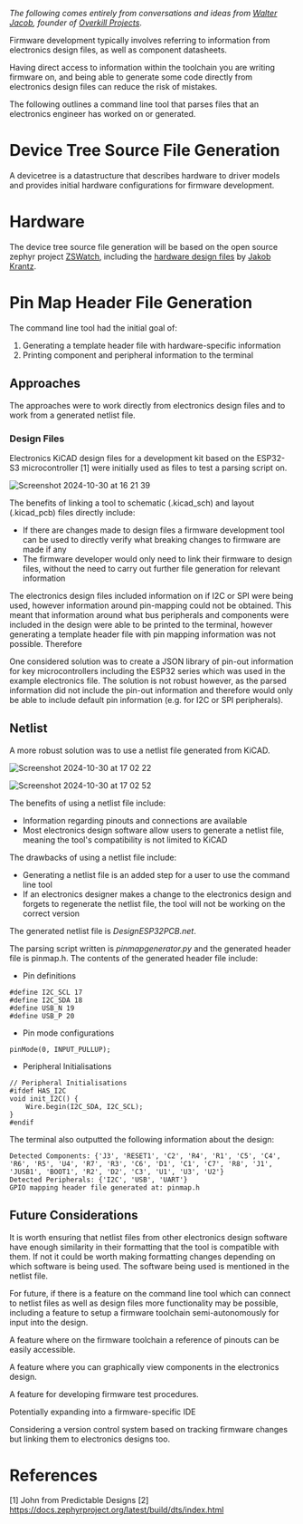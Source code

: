 *The following comes entirely from conversations and ideas from [Walter Jacob](https://github.com/jacobw56), founder of [Overkill Projects](https://overkillprojects.com/)*.

Firmware development typically involves referring to information from electronics design files, as well as component datasheets.

Having direct access to information within the toolchain you are writing firmware on, and being able to generate some code directly from electronics design files can reduce the risk of mistakes.

The following outlines a command line tool that parses files that an electronics engineer has worked on or generated.

# Device Tree Source File Generation

A devicetree is a datastructure that describes hardware to driver models and provides initial hardware configurations for firmware development.

# Hardware

The device tree source file generation will be based on the open source zephyr project [ZSWatch](https://github.com/jakkra/ZSWatch), including the [hardware design files](https://github.com/jakkra/ZSWatch-HW/tree/f00c755fa8d6e1f00ff1e177645d56457bea2659) by [Jakob Krantz](https://github.com/jakkra).

# Pin Map Header File Generation
The command line tool had the initial goal of:

1. Generating a template header file with hardware-specific information
2. Printing component and peripheral information to the terminal

## Approaches

The approaches were to work directly from electronics design files and to work from a generated netlist file.

### Design Files

Electronics KiCAD design files for a development kit based on the ESP32-S3 microcontroller [1] were initially used as files to test a parsing script on.

![Screenshot 2024-10-30 at 16 21 39](https://github.com/user-attachments/assets/b8d761ac-4d25-40af-9625-605bff231e76)

The benefits of linking a tool to schematic (.kicad_sch) and layout (.kicad_pcb) files directly include:

- If there are changes made to design files a firmware development tool can be used to directly verify what breaking changes to firmware are made if any
- The firmware developer would only need to link their firmware to design files, without the need to carry out further file generation for relevant information

The electronics design files included information on if I2C or SPI were being used, however information around pin-mapping could not be obtained. This meant that information around what bus peripherals and components were included in the design were able to be printed to the terminal, however generating a template header file with pin mapping information was not possible.
Therefore 

One considered solution was to create a JSON library of pin-out information for key microcontrollers including the ESP32 series which was used in the example electronics file. The solution is not robust however, as the parsed information did not include the pin-out information and therefore would only be able to include default pin information (e.g. for I2C or SPI peripherals).

## Netlist

A more robust solution was to use a netlist file generated from KiCAD.

![Screenshot 2024-10-30 at 17 02 22](https://github.com/user-attachments/assets/64a46fe3-f182-4635-83ca-69e88cd34280)


![Screenshot 2024-10-30 at 17 02 52](https://github.com/user-attachments/assets/38d1d41c-2fcd-42fe-bbf8-1b187af3a42b)


The benefits of using a netlist file include:

- Information regarding pinouts and connections are available
- Most electronics design software allow users to generate a netlist file, meaning the tool's compatibility is not limited to KiCAD

The drawbacks of using a netlist file include:

- Generating a netlist file is an added step for a user to use the command line tool
- If an electronics designer makes a change to the electronics design and forgets to regenerate the netlist file, the tool will not be working on the correct version

The generated netlist file is _DesignESP32PCB.net_.

The parsing script written is _pinmapgenerator.py_ and the generated header file is pinmap.h. The contents of the generated header file include:

- Pin definitions
```
#define I2C_SCL 17
#define I2C_SDA 18
#define USB_N 19
#define USB_P 20
```

- Pin mode configurations

`pinMode(0, INPUT_PULLUP);`

- Peripheral Initialisations
```
// Peripheral Initialisations
#ifdef HAS_I2C
void init_I2C() {
    Wire.begin(I2C_SDA, I2C_SCL);
}
#endif
```

The terminal also outputted the following information about the design:
```
Detected Components: {'J3', 'RESET1', 'C2', 'R4', 'R1', 'C5', 'C4', 'R6', 'R5', 'U4', 'R7', 'R3', 'C6', 'D1', 'C1', 'C7', 'R8', 'J1', 'JUSB1', 'BOOT1', 'R2', 'D2', 'C3', 'U1', 'U3', 'U2'}
Detected Peripherals: {'I2C', 'USB', 'UART'}
GPIO mapping header file generated at: pinmap.h
```
## Future Considerations

It is worth ensuring that netlist files from other electronics design software have enough similarity in their formatting that the tool is compatible with them. If not it could be worth making formatting changes depending on which software is being used. The software being used is mentioned in the netlist file.

For future, if there is a feature on the command line tool which can connect to netlist files as well as design files more functionality may be possible, including a feature to setup a firmware toolchain semi-autonomously for input into the design.

A feature where on the firmware toolchain a reference of pinouts can be easily accessible.

A feature where you can graphically view components in the electronics design.

A feature for developing firmware test procedures.

Potentially expanding into a firmware-specific IDE

Considering a version control system based on tracking firmware changes but linking them to electronics designs too.


# References

[1] John from Predictable Designs
[2] https://docs.zephyrproject.org/latest/build/dts/index.html
